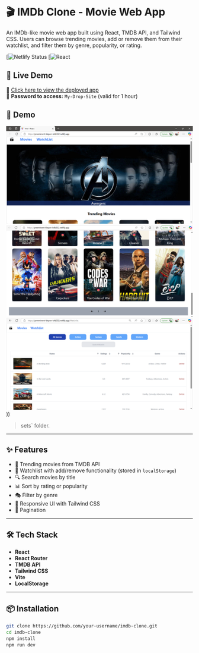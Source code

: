 # 🎬 IMDb Clone - Movie Web App

An IMDb-like movie web app built using React, TMDB API, and Tailwind CSS. Users can browse trending movies, add or remove them from their watchlist, and filter them by genre, popularity, or rating.

[![Netlify Status](https://preeminent-klepon-b4b332.netlify.app)
[![React](https://reactjs.org/)


## 🚀 Live Demo

🔗 [Click here to view the deployed app](https://preeminent-klepon-b4b332.netlify.app)  
🔐 **Password to access:** `My-Drop-Site` (valid for 1 hour)

## 📸 Demo

![App Screenshot1](https://github.com/CHANDAN-NS-31/Film-Vault-/blob/main/Page1_1.png)
![App Screenshot2](https://github.com/CHANDAN-NS-31/Film-Vault-/blob/main/Page1_2.png)
![App Screenshot1](https://github.com/CHANDAN-NS-31/Film-Vault-/blob/main/Page2.png)))



> sets` folder.

---

## ✨ Features

- 🎥 Trending movies from TMDB API
- 📁 Watchlist with add/remove functionality (stored in `localStorage`)
- 🔍 Search movies by title
- 📊 Sort by rating or popularity
- 🎭 Filter by genre
- 🚀 Responsive UI with Tailwind CSS
- 🔁 Pagination

---

## 🛠️ Tech Stack

- **React**
- **React Router**
- **TMDB API**
- **Tailwind CSS**
- **Vite**
- **LocalStorage**

---

## 📦 Installation

```bash
git clone https://github.com/your-username/imdb-clone.git
cd imdb-clone
npm install
npm run dev
